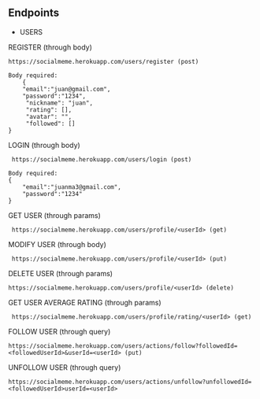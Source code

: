 ## Endpoints
* USERS

REGISTER (through body)

    https://socialmeme.herokuapp.com/users/register (post)

    Body required:
        {
        "email":"juan@gmail.com",
        "password":"1234",
         "nickname": "juan",
         "rating": [],
         "avatar": "",
         "followed": []
    }

LOGIN (through body)

     https://socialmeme.herokuapp.com/users/login (post)

    Body required:
    {
        "email":"juanma3@gmail.com",
        "password":"1234"
    }

GET USER (through params)

     https://socialmeme.herokuapp.com/users/profile/<userId> (get)

MODIFY USER (through body)

     https://socialmeme.herokuapp.com/users/profile/<userId> (put)

DELETE USER (through params)

    https://socialmeme.herokuapp.com/users/profile/<userId> (delete)

GET USER AVERAGE RATING (through params)

     https://socialmeme.herokuapp.com/users/profile/rating/<userId> (get)

FOLLOW USER (through query)

    https://socialmeme.herokuapp.com/users/actions/follow?followedId=<followedUserId>&userId=<userId> (put)

UNFOLLOW USER (through query)

    https://socialmeme.herokuapp.com/users/actions/unfollow?unfollowedId=<followedUserId>userId=<userId>
